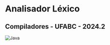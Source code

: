 # Analisador Léxico
## Compiladores - UFABC - 2024.2

![Java](https://img.shields.io/badge/java-%23ED8B00.svg?style=for-the-badge&logo=openjdk&logoColor=white)
